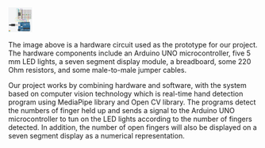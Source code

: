 <img src="source/design-prototype.png" width="48">

The image above is a hardware circuit used as the prototype for our project. The hardware components include an Arduino UNO microcontroller, five 5 mm LED lights, a seven segment display module, a breadboard, some 220 Ohm resistors, and some male-to-male jumper cables.   

Our project works by combining hardware and software, with the system based on computer vision technology which is real-time hand detection program using MediaPipe library and Open CV library. The programs detect the numbers of finger held up and sends a signal to the Arduino UNO microcontroller to tun on the LED lights according to the number of fingers detected. In addition, the number of open fingers will also be displayed on a seven segment display as a numerical representation.
